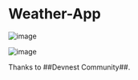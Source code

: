 ﻿# Weather-App

![image](https://github.com/amanrc2803/Weather-App/assets/49023272/08243346-9563-4eb8-a28d-e6cde80d884f)

![image](https://github.com/amanrc2803/Weather-App/assets/49023272/be24cda1-7c04-460e-b000-7ed877e44015)

Thanks to ##Devnest Community##. 
